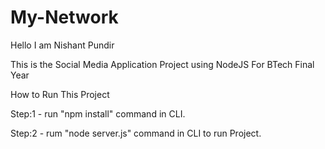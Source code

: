 # My-Network
Hello I am Nishant Pundir

This is the Social Media Application Project using NodeJS For BTech Final Year


How to Run This Project

Step:1 -  run "npm install" command in CLI.

Step:2 -  rum "node server.js" command in CLI to run Project. 
